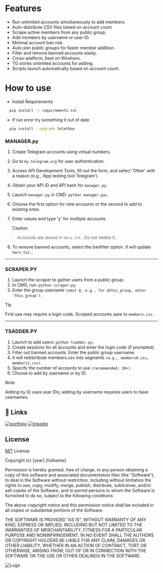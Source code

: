 # Features

* Run unlimited accounts simultaneously to add members.
* Auto-distribute CSV files based on account count.
* Scrape active members from any public group.
* Add members by username or user ID.
* Minimal account ban risk.
* Auto-join public groups for faster member addition.
* Filter and remove banned accounts easily.
* Cross-platform, best on Windows.
* TG stores unlimited accounts for adding.
* Scripts launch automatically based on account count.


# How to use

* Install Requirements

```bash
  pip install -r requirements.txt
```

* If run error try something it out of date
```bash
  pip install --upgrade telethon
```



### MANAGER.py

1. Create Telegram accounts using virtual numbers.
2. Go to `my.telegram.org` for user authentication.
3. Access API Development Tools, fill out the form, and select 'Other' with a reason (e.g., 'App testing tool Telegram').
4. Obtain your API ID and API hash for `manager.py`.
5. Launch `manager.py` in CMD: `python manager.pyc`.
6. Choose the first option for new accounts or the second to add to existing ones.
7. Enter values and type 'y' for multiple accounts.

   > [!CAUTION]
> Accounts are stored in `Vars.txt.` Do not delete it.

8. To remove banned accounts, select the banfilter option. It will update `Vars.txt.`.

---

### SCRAPER.PY

1. Launch the scraper to gather users from a public group.
2. In CMD, run: `python scraper.py`.
3. Enter the group username `(omit @, e.g., for @this_group, enter 'this_group')`.

> [!TIP]
> First use may require a login code. Scraped accounts save to `members.csv`.

---

### TSADDER.PY

1. Launch to add users: `python tsadder.py`.
2. Create sessions for all accounts and enter the login code (if prompted).
3. Filter out banned accounts. Enter the public group username.
4. It will redistribute members.csv into segments `(e.g., members0.csv, members1.csv)`.
5. Specify the number of accounts to use `(recommended: 10+)`.
6. Choose to add by username or by ID.

> [!NOTE]
> Adding by ID uses user IDs; adding by username requires users to have usernames.



## 🔗 Links
[![portfolio](https://img.shields.io/badge/my_portfolio-000?style=for-the-badge&logo=ko-fi&logoColor=white)](https://windymaster009.github.io/kevin.github.io/)
[![linkedin](https://img.shields.io/badge/linkedin-0A66C2?style=for-the-badge&logo=linkedin&logoColor=white)](https://www.linkedin.com/in/kevin-nhim-678574218/)



## License

[MIT](https://choosealicense.com/licenses/mit/) License

Copyright (c) [year] [fullname]

Permission is hereby granted, free of charge, to any person obtaining a copy
of this software and associated documentation files (the "Software"), to deal
in the Software without restriction, including without limitation the rights
to use, copy, modify, merge, publish, distribute, sublicense, and/or sell
copies of the Software, and to permit persons to whom the Software is
furnished to do so, subject to the following conditions:

The above copyright notice and this permission notice shall be included in all
copies or substantial portions of the Software.

THE SOFTWARE IS PROVIDED "AS IS", WITHOUT WARRANTY OF ANY KIND, EXPRESS OR
IMPLIED, INCLUDING BUT NOT LIMITED TO THE WARRANTIES OF MERCHANTABILITY,
FITNESS FOR A PARTICULAR PURPOSE AND NONINFRINGEMENT. IN NO EVENT SHALL THE
AUTHORS OR COPYRIGHT HOLDERS BE LIABLE FOR ANY CLAIM, DAMAGES OR OTHER
LIABILITY, WHETHER IN AN ACTION OF CONTRACT, TORT OR OTHERWISE, ARISING FROM,
OUT OF OR IN CONNECTION WITH THE SOFTWARE OR THE USE OR OTHER DEALINGS IN THE
SOFTWARE.


![Logo](https://media3.giphy.com/media/HLB0nLA36GCCo6JuB5/200.gif)

